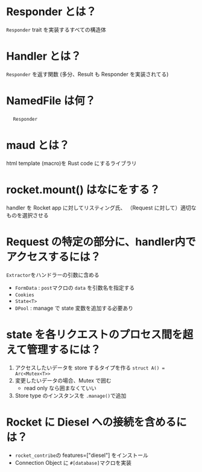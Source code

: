 # Responder とは？

`Responder` trait を実装するすべての構造体

# Handler とは？

`Responder` を返す関数
(多分、Result も Responder を実装されてる)


# NamedFile は何？
　
`Responder`

# maud とは？

html template (macro)を Rust code にするライブラリ

# rocket.mount() はなにをする？

handler を Rocket app に対してリスティング氏、
（Request に対して）適切なものを選択させる

# Request の特定の部分に、handler内でアクセスするには？

`Extractor`をハンドラーの引数に含める

- `FormData` : `post`マクロの `data` を引数名を指定する
- `Cookies`
- `State<T>`
- `DPool` : manage で state 変数を追加する必要あり

# state を各リクエストのプロセス間を超えて管理するには？

1. アクセスしたいデータを store するタイプを作る `struct A() = Arc<Mutex<T>>`
2. 変更したいデータの場合、Mutex で囲む
   - read only なら囲まなくていい
3. Store type のインスタンスを `.manage()`で追加

# Rocket に Diesel への接続を含めるには？

- `rocket_contribe`の features=["diesel"] をインストール
- Connection Object に `#[database]`マクロを実装